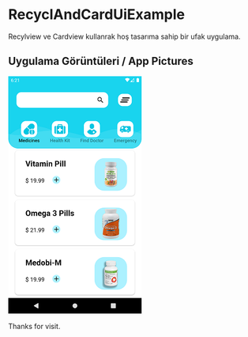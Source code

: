 # RecyclAndCardUiExample
Recylview ve Cardview kullanrak hoş tasarıma sahip bir ufak uygulama.

## Uygulama Görüntüleri / App Pictures

![alt text](https://raw.githubusercontent.com/cemilakan/RecyclAndCardUiExample/master/images/Screenshot_1570008563.png)

Thanks for visit.
